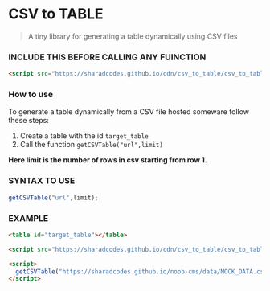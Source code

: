 # CSV to TABLE

>A tiny library for generating a table dynamically using CSV files

### INCLUDE THIS BEFORE CALLING ANY FUINCTION
```html
<script src="https://sharadcodes.github.io/cdn/csv_to_table/csv_to_table_v1.js"></script>
```

### How to use

To generate a table dynamically from a CSV file hosted someware follow these steps:

1. Create a table with the id `target_table` 
2. Call the function `getCSVTable("url",limit)`

**Here limit is the number of rows in csv starting from row 1.**

### SYNTAX TO USE

```js
getCSVTable("url",limit);
```

### EXAMPLE

```html
<table id="target_table"></table>

<script src="https://sharadcodes.github.io/cdn/csv_to_table/csv_to_table_v1.js"></script>

<script>
  getCSVTable("https://sharadcodes.github.io/noob-cms/data/MOCK_DATA.csv", 20);
</script>
```
